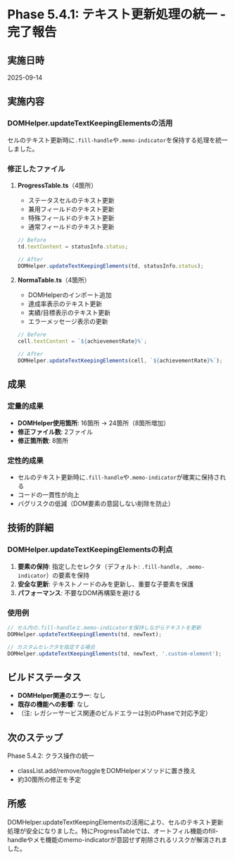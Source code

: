 # Phase 5.4.1: テキスト更新処理の統一 - 完了報告

## 実施日時
2025-09-14

## 実施内容

### DOMHelper.updateTextKeepingElementsの活用
セルのテキスト更新時に`.fill-handle`や`.memo-indicator`を保持する処理を統一しました。

### 修正したファイル

1. **ProgressTable.ts**（4箇所）
   - ステータスセルのテキスト更新
   - 兼用フィールドのテキスト更新  
   - 特殊フィールドのテキスト更新
   - 通常フィールドのテキスト更新

   ```typescript
   // Before
   td.textContent = statusInfo.status;
   
   // After
   DOMHelper.updateTextKeepingElements(td, statusInfo.status);
   ```

2. **NormaTable.ts**（4箇所）
   - DOMHelperのインポート追加
   - 達成率表示のテキスト更新
   - 実績/目標表示のテキスト更新
   - エラーメッセージ表示の更新

   ```typescript
   // Before
   cell.textContent = `${achievementRate}%`;
   
   // After
   DOMHelper.updateTextKeepingElements(cell, `${achievementRate}%`);
   ```

## 成果

### 定量的成果
- **DOMHelper使用箇所**: 16箇所 → 24箇所（8箇所増加）
- **修正ファイル数**: 2ファイル
- **修正箇所数**: 8箇所

### 定性的成果
- セルのテキスト更新時に`.fill-handle`や`.memo-indicator`が確実に保持される
- コードの一貫性が向上
- バグリスクの低減（DOM要素の意図しない削除を防止）

## 技術的詳細

### DOMHelper.updateTextKeepingElementsの利点
1. **要素の保持**: 指定したセレクタ（デフォルト: `.fill-handle, .memo-indicator`）の要素を保持
2. **安全な更新**: テキストノードのみを更新し、重要な子要素を保護
3. **パフォーマンス**: 不要なDOM再構築を避ける

### 使用例
```typescript
// セル内の.fill-handleと.memo-indicatorを保持しながらテキストを更新
DOMHelper.updateTextKeepingElements(td, newText);

// カスタムセレクタを指定する場合
DOMHelper.updateTextKeepingElements(td, newText, '.custom-element');
```

## ビルドステータス
- **DOMHelper関連のエラー**: なし
- **既存の機能への影響**: なし
- （注: レガシーサービス関連のビルドエラーは別のPhaseで対応予定）

## 次のステップ
Phase 5.4.2: クラス操作の統一
- classList.add/remove/toggleをDOMHelperメソッドに置き換え
- 約30箇所の修正を予定

## 所感
DOMHelper.updateTextKeepingElementsの活用により、セルのテキスト更新処理が安全になりました。特にProgressTableでは、オートフィル機能のfill-handleやメモ機能のmemo-indicatorが意図せず削除されるリスクが解消されました。